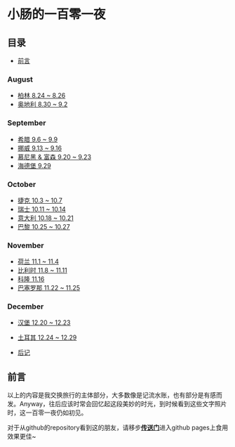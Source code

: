 # 小肠的一百零一夜

## 目录

- [前言](#前言)

### August

- [柏林 8.24 ~ 8.26](1_Berlin.md)
- [奥地利 8.30 ~ 9.2](2_Austria.md)

### September

- [希腊 9.6 ~ 9.9](3_Greece.md)
- [挪威 9.13 ~ 9.16](4_Norway.md)
- [慕尼黑 & 富森 9.20 ~ 9.23](5_Munich.md)
- [海德堡 9.29](6_Heidelberg.md)

### October

- [捷克 10.3 ~ 10.7](7_Czech.md)
- [瑞士 10.11 ~ 10.14](8_Switzerland.md)
- [意大利 10.18 ~ 10.21](9_Italy.md)
- [巴黎 10.25 ~ 10.27](10_Paris.md)

### November

- [荷兰 11.1 ~ 11.4](11_Netherland.md)
- [比利时 11.8 ~ 11.11](12_Belgium.md)
- [科隆 11.16](13_Koeln.md)
- [巴塞罗那 11.22 ~ 11.25](14_Barcelona.md)

### December

- [汉堡 12.20 ~ 12.23](15_Hamburg.md)
- [土耳其 12.24 ~ 12.29](16_Turkey.md)

- [后记](postscript.md)

## 前言

以上的内容是我交换旅行的主体部分，大多数像是记流水账，也有部分是有感而发。Anyway，往后应该时常会回忆起这段美妙的时光，到时候看到这些文字照片时，这一百零一夜仍如初见。

对于从github的repository看到这的朋友，请移步[**传送门**](https://xiaochr.github.io/Travel_Journal/)进入github pages上食用效果更佳~
